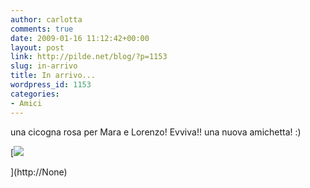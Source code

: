 ```yaml
---
author: carlotta
comments: true
date: 2009-01-16 11:12:42+00:00
layout: post
link: http://pilde.net/blog/?p=1153
slug: in-arrivo
title: In arrivo...
wordpress_id: 1153
categories:
- Amici
---
```


una cicogna rosa per Mara e Lorenzo! Evviva!! una nuova amichetta! :)




[![](http://pilde.net/blog/wp-content/uploads/2009/01/cicogna.png)


](http://None)



